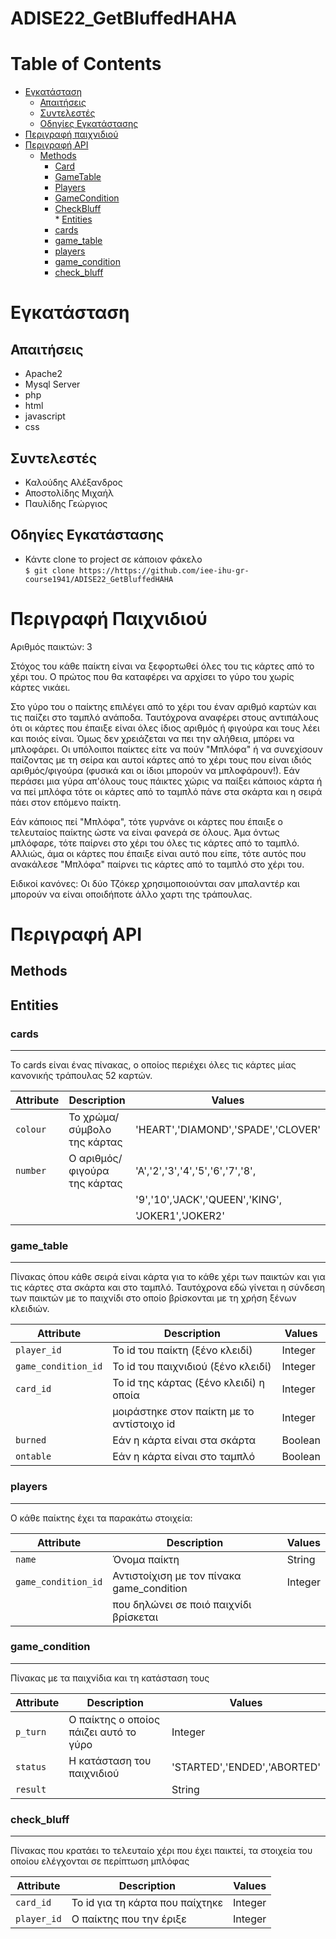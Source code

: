 # ADISE22_GetBluffedHAHA

Table of Contents
=================
   * [Εγκατάσταση](#εγκατάσταση)
      * [Απαιτήσεις](#απαιτήσεις)
      * [Συντελεστές](*συντελεστές)
      * [Οδηγίες Εγκατάστασης](#οδηγίες-εγκατάστασης)
   * [Περιγραφή παιχνιδιού](#περιγραφή-παιχνιδιού)   
   * [Περιγραφή API](#περιγραφή-api)
      * [Methods](#methods)
        * [Card](#card)
        * [GameTable](#GameTable)
        * [Players](#player)
        * [GameCondition](#gamecondition)
        * [CheckBluff](#checkbluff)          
    * [Entities](#entities)
        * [cards](#cards)
        * [game_table](#game_table)
        * [players](#players)
        * [game_condition](#game_condition)
        * [check_bluff](#check_bluff)    



# Εγκατάσταση

## Απαιτήσεις

* Apache2
* Mysql Server
* php
* html
* javascript
* css

## Συντελεστές

* Καλούδης Αλέξανδρος
* Αποστολίδης Μιχαήλ
* Παυλίδης Γεώργιος

## Οδηγίες Εγκατάστασης

 * Κάντε clone το project σε κάποιον φάκελο <br/>
  `$ git clone https://https://github.com/iee-ihu-gr-course1941/ADISE22_GetBluffedHAHA`

# Περιγραφή Παιχνιδιού
Αριθμός παικτών: 3

Στόχος του κάθε παίκτη είναι να ξεφορτωθεί όλες του τις κάρτες από το χέρι του. Ο πρώτος που θα καταφέρει να αρχίσει
το γύρο του χωρίς κάρτες νικάει.

Στο γύρο του ο παίκτης επιλέγει από το χέρι του έναν αριθμό καρτών και τις παίζει στο ταμπλό ανάποδα. Ταυτόχρονα 
αναφέρει στους αντιπάλους ότι οι κάρτες που έπαιξε είναι όλες ίδιος αριθμός ή φιγούρα και τους λέει και ποιός είναι.
Όμως δεν χρειάζεται να πει την αλήθεια, μπόρει να μπλοφάρει. Οι υπόλοιποι παίκτες είτε να πούν "Μπλόφα" ή να συνεχίσουν
παίζοντας με τη σείρα και αυτοί κάρτες από το χέρι τους που είναι ιδιός αριθμός/φιγούρα (φυσικά και οι ίδιοι μπορούν να
μπλοφάρουν!). Εάν περάσει μια γύρα απ'όλους τους πάικτες χώρις να παίξει κάποιος κάρτα ή να πεί μπλόφα τότε οι κάρτες από
το ταμπλό πάνε στα σκάρτα και η σειρά πάει στον επόμενο παίκτη.

Εάν κάποιος πεί "Μπλόφα", τότε γυρνάνε οι κάρτες που έπαιξε ο τελευταίος παίκτης ώστε να είναι φανερά σε όλους. Άμα
όντως μπλόφαρε, τότε παίρνει στο χέρι του όλες τις κάρτες από το ταμπλό. Αλλιώς, άμα οι κάρτες που έπαιξε είναι αυτό
που είπε, τότε αυτός που ανακάλεσε "Μπλόφα" παίρνει τις κάρτες από το ταμπλό στο χέρι του.

Ειδικοί κανόνες:
Οι δύο Τζόκερ χρησιμοποιούνται σαν μπαλαντέρ και μπορούν να είναι οποιδήποτε άλλο χαρτι της τράπουλας.


# Περιγραφή API

## Methods


## Entities

### cards
---------

Το cards είναι ένας πίνακας, ο οποίος περιέχει όλες τις κάρτες μίας κανονικής τράπουλας 52 καρτών.

| Attribute                | Description                                  | Values                              |
| ------------------------ | -------------------------------------------- | ----------------------------------- |
| `colour`                 | Το χρώμα/σύμβολο της κάρτας                  |  'HEART','DIAMOND','SPADE','CLOVER' |
| `number`                 | Ο αριθμός/φιγούρα της κάρτας                 |  'A','2','3','4','5','6','7','8',   |
|                          |                                              |  '9','10','JACK','QUEEN','KING',    |
|                          |                                              |  'JOKER1','JOKER2'                  |



### game_table
--------------

Πίνακας όπου κάθε σειρά είναι κάρτα για το κάθε χέρι των παικτών και για τις κάρτες στα σκάρτα και στο ταμπλό.
Ταυτόχρονα εδώ γίνεται η σύνδεση των παικτών με το παιχνίδι στο οποίο βρίσκονται με τη χρήση ξένων κλειδιών.

| Attribute                | Description                                  | Values                              |
| ------------------------ | -------------------------------------------- | ----------------------------------- |
| `player_id`              | Το id του παίκτη (ξένο κλειδί)               | Integer                             |
| `game_condition_id`      | Το id του παιχνιδιού (ξένο κλειδί)           | Integer                             |
| `card_id`                | Το id της κάρτας (ξένο κλειδί) η οποία       | Integer                             |
|                          | μοιράστηκε στον παίκτη με το αντίστοιχο id   | Integer                             |
| `burned`                 | Εάν η κάρτα είναι στα σκάρτα                 | Boolean                             |
| `ontable`                | Εάν η κάρτα είναι στο ταμπλό                 | Boolean                             |


### players
-----------

O κάθε παίκτης έχει τα παρακάτω στοιχεία:

| Attribute                | Description                                  | Values                              |
| ------------------------ | -------------------------------------------- | ----------------------------------- |
| `name`                   | Όνομα παίκτη                                 | String                              |
| `game_condition_id`      | Αντιστοίχιση με τον πίνακα game_condition    | Integer                             |
|                          | που δηλώνει σε ποιό παιχνίδι βρίσκεται       |                                     |


### game_condition
------------------

Πίνακας με τα παιχνίδια και τη κατάσταση τους

| Attribute                | Description                                  | Values                              |
| ------------------------ | -------------------------------------------- | ----------------------------------- |
| `p_turn`                 | Ο παίκτης ο οποίος πάιζει αυτό το γύρο       | Integer                             |
| `status`                 | Η κατάσταση του παιχνιδιού                   | 'STARTED','ENDED','ABORTED'         |
| `result`                 |                                              | String                              |


### check_bluff
---------------

Πίνακας που κρατάει το τελευταίο χέρι που έχει παικτεί, τα στοιχεία του οποίου ελέγχονται σε περίπτωση μπλόφας

| Attribute                | Description                                  | Values                              |
| ------------------------ | -------------------------------------------- | ----------------------------------- |
| `card_id`                | Το id για τη κάρτα που παίχτηκε              | Integer                             |
| `player_id`              | Ο παίκτης που την έριξε                      | Integer                             |




